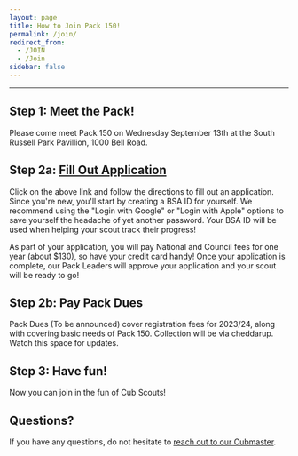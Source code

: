 ```yaml
---
layout: page
title: How to Join Pack 150!
permalink: /join/
redirect_from:
  - /JOIN
  - /Join
sidebar: false
---
```


************
## Step 1: Meet the Pack!
Please come meet Pack 150 on Wednesday September 13th at the South Russell Park Pavillion, 1000 Bell Road.

## Step 2a: [Fill Out Application](https://my.scouting.org/VES/OnlineReg/1.0.0/?&tu=UF-MB-440paa0150)
Click on the above link and follow the directions to fill out an application. Since you're new, you'll start by creating a BSA ID for yourself. We recommend using the "Login with Google" or "Login with Apple" options to save yourself the headache of yet another password. Your BSA ID will be used when helping your scout track their progress!

As part of your application, you will pay National and Council fees for one year (about $130), so have your credit card handy! Once your application is complete, our Pack Leaders will approve your application and your scout will be ready to go!


## Step 2b: Pay Pack Dues
<!-- 
[Pay Pack Dues](https://pack-150-registration-2021-22.cheddarup.com)
-->
Pack Dues (To be announced) cover registration fees for 2023/24, along with covering basic needs of Pack 150. 
Collection will be via cheddarup.  Watch this space for updates.  
<!-- 
Click on the above link, then add _Cub Scout Registration_ to your cart. Answer the questions, check out, and you're all paid up!
-->

## Step 3: Have fun!
Now you can join in the fun of Cub Scouts!

## Questions?
If you have any questions, do not hesitate to [reach out to our Cubmaster](https://Pack150.org/info).
